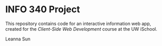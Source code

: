 # INFO 340 Project

This repository contains code for an interactive information web app, created for the _Client-Side Web Development_ course at the UW iSchool.

Leanna Sun